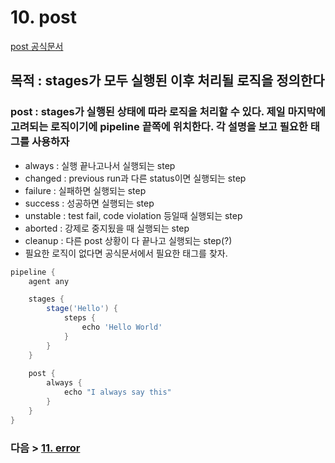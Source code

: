 # 10. post
[post 공식문서](https://www.jenkins.io/doc/book/pipeline/syntax/#post)
## 목적 : stages가 모두 실행된 이후 처리될 로직을 정의한다

### post : stages가 실행된 상태에 따라 로직을 처리할 수 있다. 제일 마지막에 고려되는 로직이기에 pipeline 끝쪽에 위치한다. 각 설명을 보고 필요한 태그를 사용하자
- always : 실행 끝나고나서 실행되는 step
- changed : previous run과 다른 status이면 실행되는 step
- failure : 실패하면 실행되는 step
- success : 성공하면 실행되는 step
- unstable : test fail, code violation 등일때 실행되는 step
- aborted : 강제로 중지됬을 때 실행되는 step
- cleanup : 다른 post 상황이 다 끝나고 실행되는 step(?)
- 필요한 로직이 없다면 공식문서에서 필요한 태그를 찾자.
```groovy
pipeline {
    agent any 

    stages {
        stage('Hello') { 
            steps { 
                echo 'Hello World'
            }
        }
    }
    
    post {
        always {
            echo "I always say this"
        }
    }
}
```

### 다음 > [11. error](11.%20error.md)

